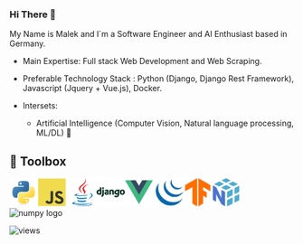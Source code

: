 ### Hi There 👋
My Name is Malek and I`m a Software Engineer and AI Enthusiast based in Germany.
* Main Expertise: Full stack Web Development and Web Scraping.
* Preferable Technology Stack : Python (Django, Django Rest Framework), Javascript (Jquery + Vue.js), Docker.
* Intersets:

    - Artificial Intelligence (Computer Vision, Natural language processing, ML/DL) 🤖
  
## 🧰 Toolbox

<img src="https://github.com/devicons/devicon/blob/master/icons/python/python-original.svg" alt ="Python logo" width="50" height="50"><img src="https://github.com/devicons/devicon/blob/master/icons/javascript/javascript-original.svg" alt ="JavaScript logo" width="50" height="50">
<img src="https://github.com/devicons/devicon/blob/master/icons/java/java-original.svg" alt ="Java logo" width="50" height="50"/><img src="https://github.com/devicons/devicon/blob/master/icons/django/django-plain-wordmark.svg" alt ="django logo" width="50" height="50"/><img src="https://github.com/devicons/devicon/blob/master/icons/vuejs/vuejs-original.svg" alt ="vuejs logo" width="50" height="50"> <img src="https://github.com/devicons/devicon/blob/master/icons/jquery/jquery-original.svg" alt ="jquery logo" width="50" height="50"><img src="https://github.com/devicons/devicon/blob/master/icons/tensorflow/tensorflow-original.svg" alt ="tesnorflow logo" width="50" height="50"><img src="https://github.com/devicons/devicon/blob/master/icons/numpy/numpy-original.svg" alt ="numpy logo" width="50" height="50">
<img src="[https://github.com/devicons/devicon/blob/master/icons/numpy/numpy-original.svg](https://github.com/devicons/devicon/blob/master/icons/azure/azure-original.svg)" alt ="numpy logo" width="50" height="50">


![views](https://komarev.com/ghpvc/?username=drmalek)

